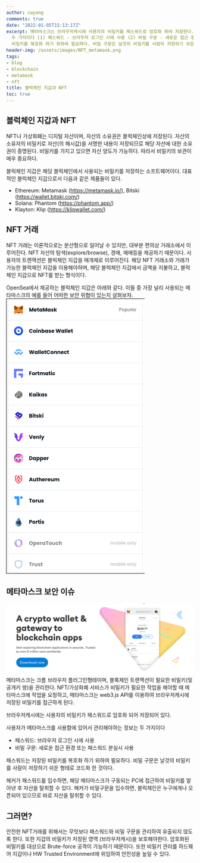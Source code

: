 ```yaml
---
author: cwyang
comments: true
date: "2022-01-05T15:13:17Z"
excerpt: 메타마스크는 브라우저캐시에 사용자의 비밀키를 패스워드로 암호화 하여 저장한다. 사용자가 메타마스크를 사용함에 있어서 관리해야하는 정보는
  두 가지이다 (1) 패스워드 - 브라우저 로그인 시에 사용 (2) 비밀 구문 - 새로운 접근 환경 또는 패스워드 분실시 사용. 패스워드는 저장된
  비밀키를 복호화 하기 위하여 필요하다. 비밀 구문은 날것의 비밀키를 사람이 저장하기 쉬운 형태로 코드화 한 것이다.
header-img: /assets/images/NFT_metamask.png
tags:
- blog
- blockchain
- metamask
- nft
title: 블럭체인 지갑과 NFT
toc: true
---
```

## 블럭체인 지갑과 NFT

NFT나 가상화폐는 디지털 자산이며, 자산의 소유권은 블럭체인상에 저장된다. 자산의 소유자의 비밀키로 자산(의 해시값)을 서명한 내용이 저장되므로 해당 자산에 대한 소유권이 증명된다.
비밀키를 가지고 있으면 자산 양도가 가능하다. 따라서 비밀키의 보관이 매우 중요하다.

블럭체인 지갑은 해당 블럭체인에서 사용되는 비밀키를 저장하는 소프트웨어이다. 대표적인 블럭체인 지갑으로서 다음과 같은 제품들이 있다.
- Ethereum: Metamask (https://metamask.io/), Bitski (https://wallet.bitski.com/)
- Solana: Phantom (https://phantom.app/)
- Klayton: Klip (https://klipwallet.com/)

## NFT 거래

NFT 거래는 이론적으로는 분산형으로 일어날 수 있지만, 대부분 편의상 거래소에서 이루어진다. NFT 자산의 탐색(explore/browse), 경매, 매매등을 제공하기 때문이다. 사용자의 트랜잭션은 블럭체인 지갑을 매개체로 이루어진다. 해당 NFT 거래소와 거래가 가능한 블럭체인 지갑을 이용해야하며, 해당 블럭체인 지갑에서 금액을 지불하고, 블럭체인 지갑으로 NFT를 받는 형식이다.

OpenSea에서 제공하는 블럭체인 지갑은 아래와 같다. 이들 중 가장 널리 사용되는 메타마스크의 예를 들어 어떠한 보안 위협이 있는지 살펴보자.
![Opensea에서 지원하는 블럭체인 지갑들](/assets/images/NFT_wallets_opensea.png)

## 메타마스크 보안 이슈
![메타마스크 지갑](/assets/images/NFT_metamask.png)
메타마스크는 크롬 브라우저 플러그인형태이며, 블록체인 트랜잭션이 필요한 비밀키(및 공개키 쌍)을 관리한다. NFT/가상화폐 서비스가 비밀키가 필요한 작업을 해야할 때 메타마스크에 작업을 요청하고, 메타마스크는 web3.js API를 이용하여 브라우저캐시에 저장된 비밀키를 접근하게 된다.

브라우저캐시에는 사용자의 비밀키가 패스워드로 암호화 되어 저장되어 있다.

사용자가 메타마스크를 사용함에 있어서 관리해야하는 정보는 두 가지이다
- 패스워드: 브라우저 로그인 시에 사용
- 비밀 구문: 새로운 접근 환경 또는 패스워드 분실시 사용

패스워드는 저장된 비밀키를 복호화 하기 위하여 필요하다.
비밀 구문은 날것의 비밀키를 사람이 저장하기 쉬운 형태로 코드화 한 것이다.

해커가 패스워드를 입수하면, 해당 메타마스크가 구동되는 PC에 접근하여 비밀키를 알아낸 후 자산을 탈취할 수 있다.
해커가 비밀구문을 입수하면, 블럭체인은 누구에게나 오픈되어 있으므로 바로 자산을 탈취할 수 있다.

## 그러면?
안전한 NFT거래를 위해서는 무엇보다 패스워드와 비밀 구문을 관리하여 유출되지 않도록 한다.
또한 지갑의 비밀키가 저장된 영역 (브라우저캐시)을 보호해야한다. 암호화된 비밀키를 대상으로 Brute-force 공격이 가능하기 때문이다.
또한 비밀키 관리를 하드웨어 지갑이나 HW Trusted Environment에 위임하여 안전성을 높일 수 있다.
